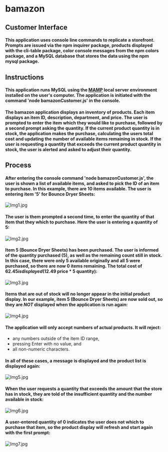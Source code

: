 # bamazon

## Customer Interface

#### This application uses console line commands to replicate a storefront. Prompts are issued via the npm inquirer package, products displayed with the cli-table package, color console messages from the npm colors package, and a MySQL database that stores the data using the npm mysql package.

## Instructions

#### This application runs MySQL using the [MAMP](https://www.mamp.info/en/downloads/) local server environment installed on the user's computer. The application is initiated with the command 'node bamazonCustomer.js' in the console.

#### The bamazon application displays an inventory of products. Each item displays an item ID, description, department, and price. The user is prompted to enter the item which they would like to purchase, followed by a second prompt asking the quantity. If the current product quantity is in stock, the application makes the purchase, calculating the users total cost and updating the number of available items remaining in stock. If the user is requesting a quantity that exceeds the current product quantity in stock, the user is alerted and asked to adjust their quantity.

## Process

#### After entering the console command 'node bamazonCustomer.js', the user is shown a list of available items, and asked to pick the ID of an item to purchase. In this example, there are 10 items available. The user is entering item '5' for Bounce Dryer Sheets:
![Img1.jpg](./images/Img1.jpg)


#### The user is them prompted a second time, to enter the quantity of that item that they which to purchase. Here the user is entering a quantity of 5:
![Img2.jpg](/images/Img2.jpg)

#### Item 5 (Bounce Dryer Sheets) has been purchased. The user is informed of the quantity purchased (5), as well as the remaining count still in stock. In this case, there were only 5 available originally and all 5 were purchased, so there are now 0 items remaining. The total cost of $62.45 is displayed ($12.49 price * 5 quantity):
![Img3.jpg](/images/Img3.jpg)

#### Items that are out of stock will no longer appear in the initial product display. In our example, item 5 (Bounce Dryer Sheets) are now sold out, so they are *NOT* displayed when the application is run again:
![Img4.jpg](/images/Img4.jpg)

#### The application will only accept numbers of actual products. It will reject:
* any numbers outside of the item ID range,
* pressing Enter with no value, and
* all non-numeric characters.
#### In all of these cases, a message is displayed and the product list is displayed again:
![Img5.jpg](/images/Img5.jpg)

#### When the user requests a quantity that exceeds the amount that the store has in stock, they are told of the insufficient quantity and the number available in stock:
![Img6.jpg](/images/Img6.jpg)

#### A user-entered quantity of 0 indicates the user does not which to purchase that item, so the product display will refresh and start again with the first prompt:
![Img7.jpg](/images/Img7.jpg)